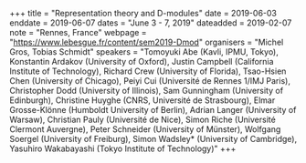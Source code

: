 +++
title = "Representation theory and D-modules"
date = 2019-06-03
enddate = 2019-06-07
dates = "June 3 - 7, 2019"
dateadded = 2019-02-07
note = "Rennes, France"
webpage = "https://www.lebesgue.fr/content/sem2019-Dmod"
organisers = "Michel Gros, Tobias Schmidt"
speakers = "Tomoyuki Abe (Kavli, IPMU, Tokyo), Konstantin Ardakov (University of Oxford),
Justin Campbell (California Institute of Technology),
Richard Crew (University of Florida),
Tsao-Hsien Chen (University of Chicago), Peiyi Cui (Université de Rennes 1/IMJ Paris),
Christopher Dodd (University of Illinois),
Sam Gunningham (University of Edinburgh),
Christine Huyghe (CNRS, Université de Strasbourg),
Elmar Grosse-Klönne (Humboldt University of Berlin),
Adrian Langer (University of Warsaw),
Christian Pauly (Université de Nice),
Simon Riche (Université Clermont Auvergne),
Peter Schneider (University of Münster),
Wolfgang Soergel (University of Freiburg),
Simon Wadsley* (University of Cambridge),
Yasuhiro Wakabayashi (Tokyo Institute of Technology)"
+++
